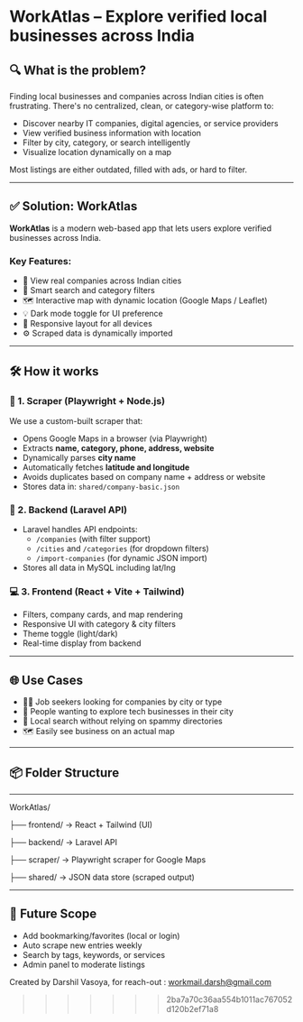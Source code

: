 # WorkAtlas – Explore verified local businesses across India

## 🔍 What is the problem?

Finding local businesses and companies across Indian cities is often frustrating. There's no centralized, clean, or category-wise platform to:

- Discover nearby IT companies, digital agencies, or service providers
- View verified business information with location
- Filter by city, category, or search intelligently
- Visualize location dynamically on a map

Most listings are either outdated, filled with ads, or hard to filter.

---

## ✅ Solution: **WorkAtlas**

**WorkAtlas** is a modern web-based app that lets users explore verified businesses across India.

### Key Features:
- 📍 View real companies across Indian cities
- 🔎 Smart search and category filters
- 🗺️ Interactive map with dynamic location (Google Maps / Leaflet)
- 💡 Dark mode toggle for UI preference
- 🧩 Responsive layout for all devices
- ⚙️ Scraped data is dynamically imported

---

## 🛠️ How it works

### 🔗 1. **Scraper (Playwright + Node.js)**
We use a custom-built scraper that:
- Opens Google Maps in a browser (via Playwright)
- Extracts **name, category, phone, address, website**
- Dynamically parses **city name**
- Automatically fetches **latitude and longitude**
- Avoids duplicates based on company name + address or website
- Stores data in: `shared/company-basic.json`

### 🚀 2. **Backend (Laravel API)**
- Laravel handles API endpoints:
  - `/companies` (with filter support)
  - `/cities` and `/categories` (for dropdown filters)
  - `/import-companies` (for dynamic JSON import)
- Stores all data in MySQL including lat/lng

### 💻 3. **Frontend (React + Vite + Tailwind)**
- Filters, company cards, and map rendering
- Responsive UI with category & city filters
- Theme toggle (light/dark)
- Real-time display from backend

---

## 🌐 Use Cases

- 🧑‍💼 Job seekers looking for companies by city or type
- 📍 People wanting to explore tech businesses in their city
- 🧭 Local search without relying on spammy directories
- 🗺️ Easily see business on an actual map

---

## 📦 Folder Structure
---
WorkAtlas/

├── frontend/ → React + Tailwind (UI)

├── backend/ → Laravel API

├── scraper/ → Playwright scraper for Google Maps

├── shared/ → JSON data store (scraped output)

---

## 🚧 Future Scope

- Add bookmarking/favorites (local or login)
- Auto scrape new entries weekly
- Search by tags, keywords, or services
- Admin panel to moderate listings

Created by Darshil Vasoya,
for reach-out : workmail.darsh@gmail.com

>>>>>>> 2ba7a70c36aa554b1011ac767052d120b2ef71a8
